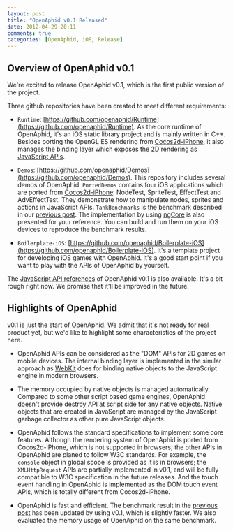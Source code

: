 ```yaml
---
layout: post
title: "OpenAphid v0.1 Released"
date: 2012-04-29 20:11
comments: true
categories: [OpenAphid, iOS, Release] 
---
```


## Overview of OpenAphid v0.1

We're excited to release OpenAphid v0.1, which is the first public version of the project.

Three github repositories have been created to meet different requirements:

+ `Runtime`: [https://github.com/openaphid/Runtime](https://github.com/openaphid/Runtime). As the core runtime of OpenAphid, it's an iOS static library project and is mainly written in C++. Besides porting the OpenGL ES rendering from [Cocos2d-iPhone](http://www.cocos2d-iphone.org/), it also manages the binding layer which exposes the 2D rendering as [JavaScript APIs](/api-doc/latest/index.html).

* `Demos`: [https://github.com/openaphid/Demos](https://github.com/openaphid/Demos). This repository includes several demos of OpenAphid. `PortedDemos` contains four iOS applications which are ported from [Cocos2d-iPhone](http://www.cocos2d-iphone.org/): NodeTest, SpriteTest, EffectTest and AdvEffectTest. They demonstrate how to manipulate nodes, sprites and actions in JavaScript APIs. `TankBenchmarks` is the benchmark described in our [previous post](/blog/2012/02/20/javascript-and-cocos2d-a-sneak-peek/). The implementation by using [ngCore](https://developer.mobage.com/) is also presented for your reference. You can build and run them on your iOS devices to reproduce the benchmark results.

* `Boilerplate-iOS`: [https://github.com/openaphid/Boilerplate-iOS](https://github.com/openaphid/Boilerplate-iOS). It's a template project for developing iOS games with OpenAphid. It's a good start point if you want to play with the APIs of OpenAphid by yourself.

The [JavaScript API references](/api-doc/latest/index.html) of OpenAphid v0.1 is also available. It's a bit rough right now. We promise that it'll be improved in the future.

## Highlights of OpenAphid

v0.1 is just the start of OpenAphid. We admit that it's not ready for real product yet, but we'd like to highlight some characteristics of the project here.

- OpenAphid APIs can be considered as the "DOM" APIs for 2D games on mobile devices. The internal binding layer is implemented in the similar approach as [WebKit](http://www.webkit.org/) does for binding native objects to the JavaScript engine in modern browsers. 

- The memory occupied by native objects is managed automatically. Compared to some other script based game engines, OpenAphid doesn't provide destroy API at script side for any native objects. Native objects that are created in JavaScript are managed by the JavaScript garbage collector as other pure JavaScript objects. 

- OpenAphid follows the standard specifications to implement some core features. Although the rendering system of OpenAphid is ported from Cocos2d-iPhone, which is not supported in browsers; the other APIs in OpenAphid are planed to follow W3C standards. For example, the `console` object in global scope is provided as it is in browsers; the `XMLHttpRequest` APIs are partially implemented in v0.1, and will be fully compatible to W3C specification in the future releases. And the touch event handling in OpenAphid is implemented as the DOM touch event APIs, which is totally different from Cocos2d-iPhone.

- OpenAphid is fast and efficient. The benchmark result in the [previous post](/blog/2012/02/20/javascript-and-cocos2d-a-sneak-peek/) has been updated by using v0.1, which is slightly faster. We also evaluated the memory usage of OpenAphid on the same benchmark.

